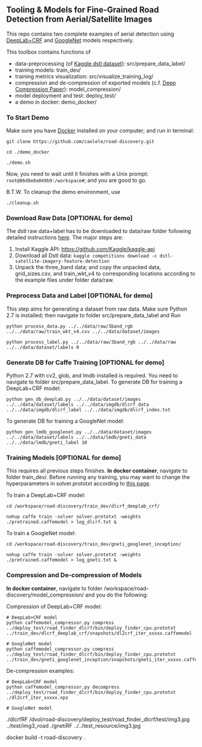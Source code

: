 ## Tooling & Models for Fine-Grained Road Detection from Aerial/Satellite Images

This repo contains two complete examples of aerial detection using [DeepLab+CRF](https://arxiv.org/abs/1606.00915) and [GoogleNet](https://arxiv.org/abs/1409.4842) models respectively.

This toolbox contains functions of
- data-preprocessing (of [Kaggle dstl dataset](https://www.kaggle.com/c/dstl-satellite-imagery-feature-detection/data)): src/prepare_data_label/
- training models: train_dev/
- training metrics visualization: src/visualize_training_log/
- compression and de-compression of exported models (c.f. [Deep Compression Paper](https://arxiv.org/pdf/1510.00149v5.pdf)): model_compression/
- model deployment and test: deploy_test/
- a demo in docker: demo_docker/

### To Start Demo
Make sure you have [Docker](https://www.docker.com/) installed on your computer; and run in terminal:
```
git clone https://github.com/caolele/road-discovery.git

cd ./demo_docker

./demo.sh
```
Now, you need to wait until it finishes with a Unix prompt: `root@86d8e0a049b9:/workspace#`; and you are good to go.

B.T.W. To cleanup the demo environment, use 
```
./cleanup.sh
```

### Download Raw Data [OPTIONAL for demo]
The dstl raw data+label has to be downloaded to data/raw folder following detailed instructions 
[here](https://www.kaggle.com/c/dstl-satellite-imagery-feature-detection/data). 
The major steps are:
1. Install Kaggle API: https://github.com/Kaggle/kaggle-api
1. Download all Dstl data: ```kaggle competitions download -c dstl-satellite-imagery-feature-detection```
1. Unpack the three_band data; and copy the unpacked data, grid_sizes.csv, and train_wkt_v4 
to corresponding locations according to the example files under folder data/raw.

### Preprocess Data and Label [OPTIONAL for demo]
This step aims for generating a dataset from raw data. Make sure Python 2.7 is installed; then navigate to folder src/prepare_data_label and Run
```
python process_data.py ../../data/raw/3band_rgb ../../data/raw/train_wkt_v4.csv ../../data/dataset/images

python process_label.py ../../data/raw/3band_rgb ../../data/raw ../../data/dataset/labels 0
```

### Generate DB for Caffe Training [OPTIONAL for demo]
Python 2.7 with cv2, glob, and lmdb installed is required. You need to navigate to folder src/prepare_data_label.
To generate DB for training a DeepLab+CRF model:
```
python gen_db_deeplab.py ../../data/dataset/images ../../data/dataset/labels ../../data/imgdb/dlcrf_data ../../data/imgdb/dlcrf_label ../../data/imgdb/dlcrf_index.txt
```
To generate DB for training a GoogleNet model:
```
python gen_lmdb_googlenet.py ../../data/dataset/images ../../data/dataset/labels ../../data/lmdb/gneti_data ../../data/lmdb/gneti_label 10
```

### Training Models [OPTIONAL for demo]
This requires all previous steps finishes. **In docker container**, navigate to folder train_dev/. Before running any training, you may want to change the hyperparameters in solver.prototxt according to [this page](https://github.com/BVLC/caffe/wiki/Solver-Prototxt).

To train a DeepLab+CRF model:
```
cd /workspace/road-discovery/train_dev/dlcrf_deeplab_crf/

nohup caffe train -solver solver.prototxt -weights ./pretrained.caffemodel > log_dlcrf.txt &
```
To train a GoogleNet model:
```
cd /workspace/road-discovery/train_dev/gneti_googlenet_inception/

nohup caffe train -solver solver.prototxt -weights ./pretrained.caffemodel > log_gneti.txt &
```

### Compression and De-compression of Models
**In docker container**, navigate to folder /workspace/road-discovery/model_compression/ and you do the following:

Compression of DeepLab+CRF model:
```
# DeepLab+CRF model
python caffemodel_compressor.py compress ../deploy_test/road_finder_dlcrf/bin/deploy_finder_cpu.prototxt ../train_dev/dlcrf_deeplab_crf/snapshots/dl2crf_iter_xxxxx.caffemodel

# GoogleNet model
python caffemodel_compressor.py compress ../deploy_test/road_finder_dlcrf/bin/deploy_finder_cpu.prototxt ../train_dev/gneti_googlenet_inception/snapshots/gneti_iter_xxxxx.caffemodel
```

De-compression examples:
```
# DeepLab+CRF model
python caffemodel_compressor.py decompress ../deploy_test/road_finder_dlcrf/bin/deploy_finder_cpu.prototxt ./dl2crf_iter_xxxxx.npz

# GoogleNet model

```


./dlcrfRF /dvol/road-discovery/deploy_test/road_finder_dlcrf/test/img3.jpg ../test/img3_road
./gnetiRF ../../test_resource/img3.jpg

docker build -t road-discovery .

